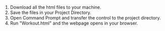1. Download all the html files to your machine.
2. Save the files in your Project Directory.
3. Open Command Prompt and transfer the control to the project directory.
4. Run "Workout.html" and the webpage opens in your browser.
